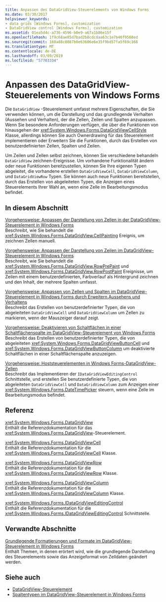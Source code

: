 ```yaml
---
title: Anpassen des DataGridView-Steuerelements von Windows Forms
ms.date: 03/30/2017
helpviewer_keywords:
- data grids [Windows Forms], customization
- DataGridView control [Windows Forms], customization
ms.assetid: 01ea5d4c-a736-4596-b0e9-a67a1b86e15f
ms.openlocfilehash: 1f9c68ae85d7bad2b8cdcdaa63c1e7b46f9568ed
ms.sourcegitcommit: 160a88c8087b0e63606e6e35f9bd57fa5f69c168
ms.translationtype: MT
ms.contentlocale: de-DE
ms.lasthandoff: 03/09/2019
ms.locfileid: "57703334"
---
```

# <a name="customizing-the-windows-forms-datagridview-control"></a>Anpassen des DataGridView-Steuerelements von Windows Forms
Die `DataGridView` -Steuerelement umfasst mehrere Eigenschaften, die Sie verwenden können, um die Darstellung und das grundlegende Verhalten (Aussehen und Verhalten), der die Zellen, Zeilen und Spalten anzupassen. Wenn Sie besondere Anforderungen verfügen, die über die Funktionen von hinausgehen der <xref:System.Windows.Forms.DataGridViewCellStyle> Klasse, allerdings können Sie auch Ownerdrawing für das Steuerelement implementieren oder Erweitern Sie die Funktionen, durch das Erstellen von benutzerdefinierten Zellen, Spalten und Zeilen.  
  
 Um Zeilen und Zellen selbst zeichnen, können Sie verschiedene behandeln `DataGridView` zeichnen-Ereignisse. Um vorhandene Funktionalität ändern oder neue Funktionen bereitzustellen, können Sie Ihre eigenen Typen abgeleitet, die vorhandene erstellen `DataGridViewCell`, `DataGridViewColumn`, und `DataGridViewRow` Typen. Sie können auch neue Funktionen bereitstellen, durch das Erstellen von abgeleiteten Typen, die Anzeigen eines Steuerelements Ihrer Wahl an, wenn eine Zelle im Bearbeitungsmodus befindet.  
  
## <a name="in-this-section"></a>In diesem Abschnitt  
 [Vorgehensweise: Anpassen der Darstellung von Zellen in der DataGridView-Steuerelement in Windows Forms](customize-the-appearance-of-cells-in-the-datagrid.md)  
 Beschreibt, wie Sie behandelt die <xref:System.Windows.Forms.DataGridView.CellPainting> Ereignis, um zeichnen Zellen manuell.  
  
 [Vorgehensweise: Anpassen der Darstellung von Zeilen im DataGridView-Steuerelement in Windows Forms](customize-the-appearance-of-rows-in-the-datagrid.md)  
 Beschreibt, wie Sie behandelt die <xref:System.Windows.Forms.DataGridView.RowPrePaint> und <xref:System.Windows.Forms.DataGridView.RowPostPaint> Ereignisse, um Zeilen mit einem benutzerdefinierten, Farbverlauf als Hintergrund zeichnen und den Inhalt, der mehrere Spalten umfasst.  
  
 [Vorgehensweise: Anpassen von Zellen und Spalten im DataGridView-Steuerelement in Windows Forms durch Erweitern Aussehens und Verhaltens](customize-cells-and-columns-in-the-datagrid-by-extending-behavior.md)  
 Beschreibt das Erstellen von benutzerdefinierter Typen, die von abgeleiteten `DataGridViewCell` und `DataGridViewColumn` um Zellen zu markieren, wenn der Mauszeiger darauf zeigt.  
  
 [Vorgehensweise: Deaktivieren von Schaltflächen in einer Schaltflächenspalte im DataGridView-Steuerelement von Windows Forms](disable-buttons-in-a-button-column-in-the-datagrid.md)  
 Beschreibt das Erstellen von benutzerdefinierter Typen, die von abgeleiteten <xref:System.Windows.Forms.DataGridViewButtonCell> und <xref:System.Windows.Forms.DataGridViewButtonColumn> um deaktivierte Schaltflächen in einer Schaltflächenspalte anzuzeigen.  
  
 [Vorgehensweise: Hoststeuerelementen in Windows Forms-DataGridView-Zellen](how-to-host-controls-in-windows-forms-datagridview-cells.md)  
 Beschreibt das Implementieren der `IDataGridViewEditingControl` Schnittstelle, und erstellen Sie benutzerdefinierte Typen, die von abgeleiteten `DataGridViewCell` und `DataGridViewColumn` zum Anzeigen einer <xref:System.Windows.Forms.DateTimePicker> steuern, wenn eine Zelle im Bearbeitungsmodus befindet.  
  
## <a name="reference"></a>Referenz  
 <xref:System.Windows.Forms.DataGridView>  
 Enthält die Referenzdokumentation für das <xref:System.Windows.Forms.DataGridView>-Steuerelement.  
  
 <xref:System.Windows.Forms.DataGridViewCell>  
 Enthält die Referenzdokumentation für die <xref:System.Windows.Forms.DataGridViewCell> Klasse.  
  
 <xref:System.Windows.Forms.DataGridViewRow>  
 Enthält die Referenzdokumentation für die <xref:System.Windows.Forms.DataGridViewRow> Klasse.  
  
 <xref:System.Windows.Forms.DataGridViewColumn>  
 Enthält die Referenzdokumentation für die <xref:System.Windows.Forms.DataGridViewColumn> Klasse.  
  
 <xref:System.Windows.Forms.IDataGridViewEditingControl>  
 Enthält die Referenzdokumentation für die <xref:System.Windows.Forms.IDataGridViewEditingControl> Schnittstelle.  
  
## <a name="related-sections"></a>Verwandte Abschnitte  
 [Grundlegende Formatierungen und Formate im DataGridView-Steuerelement in Windows Forms](basic-formatting-and-styling-in-the-windows-forms-datagridview-control.md)  
 Enthält Themen, in denen erörtert wird, wie die grundlegende Darstellung des Steuerelements sowie das Anzeigeformat von Zelldaten geändert werden.  
  
## <a name="see-also"></a>Siehe auch
- [DataGridView-Steuerelement](datagridview-control-windows-forms.md)
- [Spaltentypen im DataGridView-Steuerelement in Windows Forms](column-types-in-the-windows-forms-datagridview-control.md)
